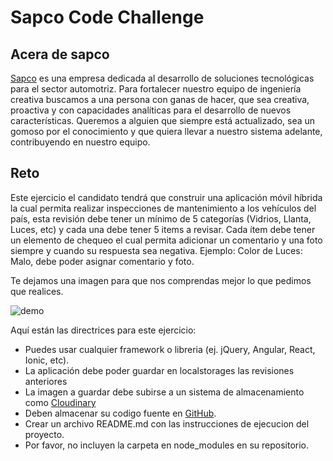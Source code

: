# Sapco Code Challenge

## Acera de sapco

[Sapco](http://www.sapco.co/) es una empresa dedicada al desarrollo de soluciones tecnológicas para el sector automotriz. Para fortalecer nuestro equipo de ingeniería creativa buscamos a una persona con ganas de hacer, que sea creativa, proactiva y con capacidades analíticas para el desarrollo de nuevos características. Queremos a alguien que siempre está actualizado, sea un gomoso por el conocimiento y que quiera llevar a nuestro sistema adelante, contribuyendo en nuestro equipo.

## Reto

Este ejercicio el candidato tendrá que construir una aplicación móvil híbrida la cual permita realizar inspecciones de mantenimiento a los vehículos del país, esta revisión debe tener un mínimo de 5 categorías (Vidrios, Llanta, Luces,  etc) y cada una debe tener 5 items a revisar. Cada ítem debe tener un elemento de chequeo el cual permita adicionar un comentario y una foto siempre y cuando su respuesta sea negativa. Ejemplo: Color de Luces: Malo,  debe poder asignar comentario y foto.
 
Te dejamos una imagen para que nos comprendas mejor lo que pedimos que realices.


![demo](https://media.giphy.com/media/l3vQYM5FrUJhXRjLG/giphy.gif)

Aquí están las directrices para este ejercicio:

* Puedes usar cualquier framework o libreria (ej. jQuery, Angular, React, Ionic, etc).
* La aplicación debe poder guardar en localstorages las revisiones anteriores
* La imagen a guardar debe subirse a un  sistema de almacenamiento como [Cloudinary](http://cloudinary.com/)
* Deben almacenar su codigo fuente en [GitHub](https://github.com/).
* Crear un archivo README.md con las instrucciones de ejecucion del proyecto.
* Por favor, no incluyen la carpeta en node_modules en su repositorio.


